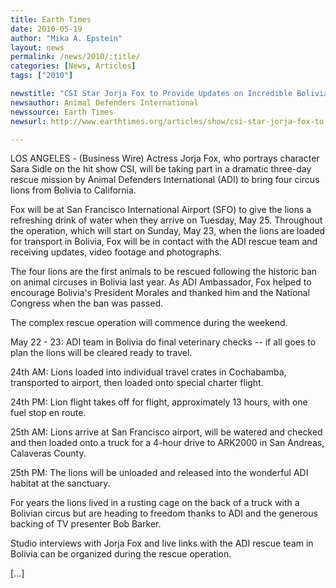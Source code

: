 ```yaml
---
title: Earth Times
date: 2010-05-19
author: "Mika A. Epstein"
layout: news
permalink: /news/2010/:title/
categories: [News, Articles]
tags: ["2010"]

newstitle: "CSI Star Jorja Fox to Provide Updates on Incredible Bolivian Lion Journey  "
newsauthor: Animal Defenders International
newssource: Earth Times
newsurl: http://www.earthtimes.org/articles/show/csi-star-jorja-fox-to,1308038.shtml

---
```


LOS ANGELES - (Business Wire) Actress Jorja Fox, who portrays character Sara Sidle on the hit show CSI, will be taking part in a dramatic three-day rescue mission by Animal Defenders International (ADI) to bring four circus lions from Bolivia to California.

Fox will be at San Francisco International Airport (SFO) to give the lions a refreshing drink of water when they arrive on Tuesday, May 25. Throughout the operation, which will start on Sunday, May 23, when the lions are loaded for transport in Bolivia, Fox will be in contact with the ADI rescue team and receiving updates, video footage and photographs.

The four lions are the first animals to be rescued following the historic ban on animal circuses in Bolivia last year. As ADI Ambassador, Fox helped to encourage Bolivia's President Morales and thanked him and the National Congress when the ban was passed.

The complex rescue operation will commence during the weekend.

May 22 - 23: ADI team in Bolivia do final veterinary checks -- if all goes to plan the lions will be cleared ready to travel.

24th AM: Lions loaded into individual travel crates in Cochabamba, transported to airport, then loaded onto special charter flight.

24th PM: Lion flight takes off for flight, approximately 13 hours, with one fuel stop en route.

25th AM: Lions arrive at San Francisco airport, will be watered and checked and then loaded onto a truck for a 4-hour drive to ARK2000 in San Andreas, Calaveras County.

25th PM: The lions will be unloaded and released into the wonderful ADI habitat at the sanctuary.

For years the lions lived in a rusting cage on the back of a truck with a Bolivian circus but are heading to freedom thanks to ADI and the generous backing of TV presenter Bob Barker.

Studio interviews with Jorja Fox and live links with the ADI rescue team in Bolivia can be organized during the rescue operation.

[...]

